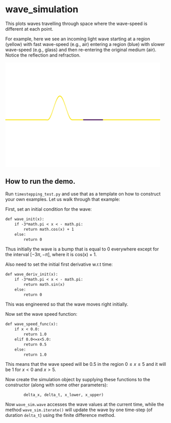 # wave_simulation

This plots waves travelling through space where the wave-speed is different at each point. 

For example, here we see an incoming light wave starting at a region (yellow) with fast wave-speed (e.g., air) entering a region (blue) with slower wave-speed (e.g., glass) and then re-entering the original medium (air). Notice the reflection and refraction. 

![Demo](timestep_demo.gif)

## How to run the demo.

Run `timestepping_test.py` and use that as a template on how to construct your own examples. Let us walk through that example:

First, set an initial condition for the wave:
```
def wave_init(x):
    if -3*math.pi < x < - math.pi:
        return math.cos(x) + 1
    else:
        return 0

```

Thus initially the wave is a bump that is equal to 0 everywhere except for the interval $[-3\pi, -\pi]$, where it is cos(x) + 1. 

Also need to set the initial first derivative w.r.t time:

```
def wave_deriv_init(x):
    if -3*math.pi < x < - math.pi:
        return math.sin(x)
    else:
        return 0
```

This was engineered so that the wave moves right initially.

Now set the wave speed function:

```
def wave_speed_func(x):
    if x < 0.0:
        return 1.0
    elif 0.0<=x<5.0:
        return 0.5
    else:
        return 1.0

```

This means that the wave speed will be $0.5$ in the region $0 \leq x \leq 5$ and it will be $1$ for $x<0$ and $x>5$.

Now create the simulation object by supplying these functions to the constructor (along with some other parameters):

```wave_sim = WaveSimulation(wave_init, wave_deriv_init, wave_speed_func,
        delta_x, delta_t, x_lower, x_upper)
```

Now `wave_sim.wave` accesses the wave values at the current time, while the method `wave_sim.iterate()` will update the wave by one time-step (of duration `delta_t`) using the finite difference method.
